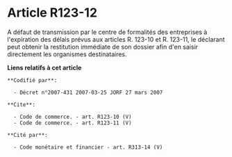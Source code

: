 # Article R123-12

A défaut de transmission par le centre de formalités des entreprises à l'expiration des délais prévus aux articles R. 123-10
et R. 123-11, le déclarant peut obtenir la restitution immédiate de son dossier afin d'en saisir directement les organismes
destinataires.

**Liens relatifs à cet article**

	**Codifié par**:

	  - Décret n°2007-431 2007-03-25 JORF 27 mars 2007

	**Cite**:

	  - Code de commerce. - art. R123-10 (V)
	  - Code de commerce. - art. R123-11 (V)

	**Cité par**:

	  - Code monétaire et financier - art. R313-14 (V)
